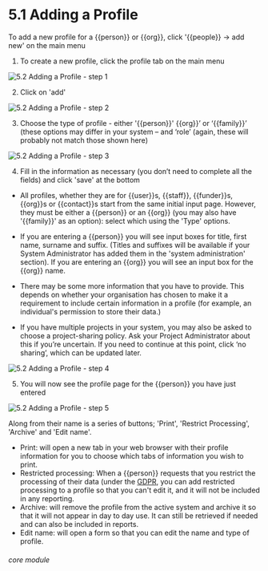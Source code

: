 # 5.1 Adding a Profile

To add a new profile for a {{person}} or {{org}}, click '{{people}} -> add new' on the main menu

1. To create a new profile, click the profile tab on the main menu

![5.2 Adding a Profile - step 1](5.2_Adding_a_Profile_im_1.png)

2. Click on &#039;add&#039;

![5.2 Adding a Profile - step 2](5.2_Adding_a_Profile_im_2.png)

3. Choose the type of profile - either &#039;{{person}}&#039; {{org}}’ or ‘{{family}}’ (these options may differ in your system – and ‘role’ (again, these will probably not match those shown here)

![5.2 Adding a Profile - step 3](5.2_Adding_a_Profile_im_3.png)

4. Fill in the information as necessary (you don’t need to complete all the fields) and click &#039;save&#039; at the bottom

- All profiles, whether they are for {{user}}s, {{staff}}, {{funder}}s, {{org}}s or {{contact}}s start from the same initial input page. However, they must be either a {{person}} or an {{org}} (you may also have '{{family}}' as an option): select which using the 'Type' options.

- If you are entering a {{person}} you will see input boxes for title, first name, surname and suffix. (Titles and suffixes will be available if your System Administrator has added them in the 'system administration' section). If you are entering an {{org}} you will see an input box for the {{org}} name.

- There may be some more information that you have to provide. This depends on whether your organisation has chosen to make it a requirement to include certain information in a profile (for example, an individual's permission to store their data.)

- If you have multiple projects in your system, you may also be asked to choose a project-sharing policy. Ask your Project Administrator about this if you’re uncertain. If you need to continue at this point, click ‘no sharing’, which can be updated later. 

![5.2 Adding a Profile - step 4](5.2_Adding_a_Profile_im_4.png)

5. You will now see the profile page for the {{person}} you have just entered

![5.2 Adding a Profile - step 5](5.2_Adding_a_Profile_im_5.png)

Along from their name is a series of buttons; 'Print', 'Restrict Processing', 'Archive' and 'Edit name'.

- Print: will open a new tab in your web browser with their profile information for you to choose which tabs of information you wish to print.
- Restricted processing: When a {{person}} requests that you restrict the processing of their data (under the [GDPR](/help/index/p/tagged_GDPR), you can add restricted processing to a profile so that you can't edit it, and it will not be included in any reporting.
- Archive: will remove the profile from the active system and archive it so that it will not appear in day to day use. It can still be retrieved if needed and can also be included in reports.
- Edit name: will open a form so that you can edit the name and type of profile. 


###### core module
